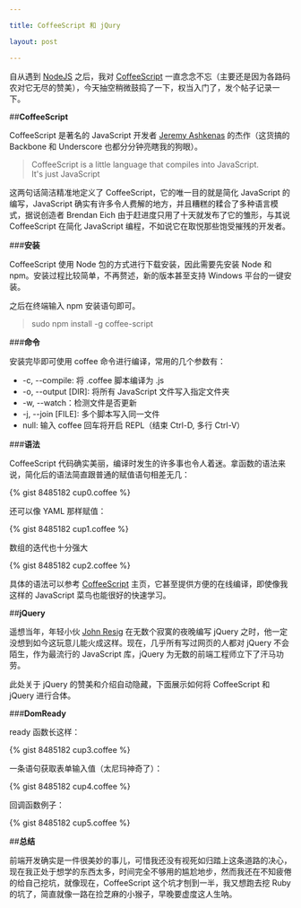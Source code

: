 ```yaml
---

title: CoffeeScript 和 jQury

layout: post

---
```

自从遇到 [NodeJS](http://allenyip.com/2013/01/30/meeting-nodejs.html) 之后，我对 [CoffeeScript](http://coffeescript.org/) 一直念念不忘（主要还是因为各路码农对它无尽的赞美），今天抽空稍微鼓捣了一下，权当入门了，发个帖子记录一下。

##**CoffeeScript**

CoffeeScript 是著名的 JavaScript 开发者 [Jeremy Ashkenas](http://ashkenas.com/) 的杰作（这货搞的 Backbone 和 Underscore 也都分分钟亮瞎我的狗眼）。

>CoffeeScript is a little language that compiles into JavaScript.   
>It's just JavaScript

这两句话简洁精准地定义了 CoffeeScript，它的唯一目的就是简化 JavaScript 的编写，JavaScript 确实有许多令人费解的地方，并且糟糕的糅合了多种语言模式，据说创造者 Brendan Eich 由于赶进度只用了十天就发布了它的雏形，与其说 CoffeeScript 在简化 JavaScript 编程，不如说它在取悦那些饱受摧残的开发者。

###**安装**

CoffeeScript 使用 Node 包的方式进行下载安装，因此需要先安装 Node 和 npm。安装过程比较简单，不再赘述，新的版本甚至支持 Windows 平台的一键安装。

之后在终端输入 npm 安装语句即可。

>sudo npm install -g coffee-script

###**命令**

安装完毕即可使用 coffee 命令进行编译，常用的几个参数有：

* -c, --compile: 将 .coffee 脚本编译为 .js
* -o, --output [DIR]: 将所有 JavaScript 文件写入指定文件夹
* -w, --watch：检测文件是否更新
* -j, --join [FILE]: 多个脚本写入同一文件
* null: 输入 coffee 回车将开启 REPL（结束 Ctrl-D, 多行 Ctrl-V）

###**语法**

CoffeeScript 代码确实美丽，编译时发生的许多事也令人着迷。拿函数的语法来说，简化后的语法简直跟普通的赋值语句相差无几：

{% gist 8485182 cup0.coffee %}

还可以像 YAML 那样赋值：

{% gist 8485182 cup1.coffee %}

数组的迭代也十分强大

{% gist 8485182 cup2.coffee %}

具体的语法可以参考 [CoffeeScript](http://coffeescript.org/) 主页，它甚至提供方便的在线编译，即使像我这样的 JavaScript 菜鸟也能很好的快速学习。

##**jQuery**

遥想当年，年轻小伙 [John Resig](http://ejohn.org/) 在无数个寂寞的夜晚编写 jQuery 之时，他一定没想到如今这玩意儿能火成这样。现在，几乎所有写过网页的人都对 jQuery 不会陌生，作为最流行的 JavaScript 库，jQuery 为无数的前端工程师立下了汗马功劳。

此处关于 jQuery 的赞美和介绍自动隐藏，下面展示如何将 CoffeeScript 和 jQuery 进行合体。

###**DomReady** 

ready 函数长这样：

{% gist 8485182 cup3.coffee %}

一条语句获取表单输入值（太尼玛神奇了）：

{% gist 8485182 cup4.coffee %}

回调函数例子：

{% gist 8485182 cup5.coffee %}

##**总结**

前端开发确实是一件很美妙的事儿，可惜我还没有视死如归踏上这条道路的决心，现在我正处于想学的东西太多，时间完全不够用的尴尬地步，然而我还在不知疲倦的给自己挖坑，就像现在，CoffeeScript 这个坑才刨到一半，我又想跑去挖 Ruby 的坑了，简直就像一路在捡芝麻的小猴子，早晚要虚度这人生呐。